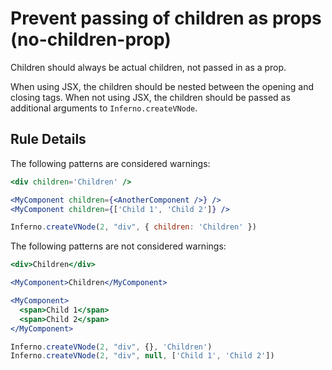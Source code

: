 # Prevent passing of children as props (no-children-prop)

Children should always be actual children, not passed in as a prop.

When using JSX, the children should be nested between the opening and closing
tags. When not using JSX, the children should be passed as additional
arguments to `Inferno.createVNode`.

## Rule Details

The following patterns are considered warnings:

```jsx
<div children='Children' />

<MyComponent children={<AnotherComponent />} />
<MyComponent children={['Child 1', 'Child 2']} />

Inferno.createVNode(2, "div", { children: 'Children' })
```

The following patterns are not considered warnings:

```jsx
<div>Children</div>

<MyComponent>Children</MyComponent>

<MyComponent>
  <span>Child 1</span>
  <span>Child 2</span>
</MyComponent>

Inferno.createVNode(2, "div", {}, 'Children')
Inferno.createVNode(2, "div", null, ['Child 1', 'Child 2'])
```

